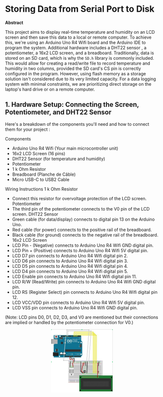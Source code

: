 
# Storing Data from Serial Port to Disk

**Abstract**

This project aims to display real-time temperature and humidity on an LCD screen and then save this data to a local or remote computer.
To achieve this, we're using an  Arduino Uno R4 Wifi board and the  Arduino IDE to program the system. Additional hardware includes a DHT22 sensor , a potentiometer, a 16x2 LCD screen, and a breadboard.
Traditionally, data is stored on an SD card, which is why the `SD.h` library is commonly included. This would allow for creating a read/write file to record temperature and humidity in two columns, provided the SD card's CS pin is correctly configured in the program.
However, using flash memory as a storage solution isn't considered due to its very limited capacity.
For a data logging system with minimal constraints, we are prioritizing direct storage on the laptop's hard drive or on a remote computer.

## 1. Hardware Setup: Connecting the Screen, Potentiometer, and DHT22 Sensor

Here's a breakdown of the components you'll need and how to connect them for your project :

Components
 - Arduino Uno R4 Wifi (Your main microcontroller unit)
 - 16x2 LCD Screen (16 pins)
 - DHT22 Sensor (for temperature and humidity)
 - Potentiometer
 - 1 k Ohm Resistor
 - Breadboard (Planche de Câble)
 - Micro USB-C to USB2 Cable

Wiring Instructions
 1 k Ohm Resistor
  - Connect this resistor for overvoltage protection of the LCD screen.
 Potentiometer
  - The third pin of the potentiometer connects to the V0 pin of the LCD screen.
 DHT22 Sensor
  - Green cable (for data/display) connects to digital pin 13 on the Arduino Uno.
  - Red cable (for power) connects to the positive rail of the breadboard.
  - Black cable (for ground) connects to the negative rail of the breadboard.
 16x2 LCD Screen
   - LCD Pin - (Negative) connects to Arduino Uno R4 Wifi GND digital pin.
   - LCD Pin + (Positive) connects to Arduino Uno R4 Wifi 5V digital pin.
   - LCD D7 pin connects to Arduino Uno R4 Wifi digital pin 2.
   - LCD D6 pin connects to Arduino Uno R4 Wifi digital pin 3.
   - LCD D5 pin connects to Arduino Uno R4 Wifi digital pin 4.
   - LCD D4 pin connects to Arduino Uno R4 Wifi digital pin 5.
   - LCD Enable pin connects to Arduino Uno R4 Wifi digital pin 11.
   - LCD R/W (Read/Write) pin connects to Arduino Uno R4 Wifi GND digital pin.
   - LCD RS (Register Select) pin connects to Arduino Uno R4 Wifi digital pin 12.
   - LCD VCC/VDD pin connects to Arduino Uno R4 Wifi 5V digital pin.
   - LCD VSS pin connects to Arduino Uno R4 Wifi GND digital pin.

(Note: LCD pins D0, D1, D2, D3, and V0 are mentioned but their connections are implied or handled by the potentiometer connection for V0.)


<picture>
<center>
<img alt="Matrice X" align="center" src="https://github.com/christophe-cerin/OnlineML_ESP32/blob/main/ARDUINO/Data-processing-with-Arduino-IDE-and-IOT/ARDUINO-UNO-R4-WIFI/images/schemaUnoDht22LcdPot.png" width=40% height=40%  title="Matrice X"/>
</center>
</picture>
